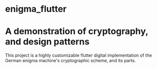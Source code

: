 # enigma_flutter

# A demonstration of cryptography, and design patterns
This project is a highly customizable flutter digital implementation of the German enigma machine's cryptographic scheme, and its parts.
